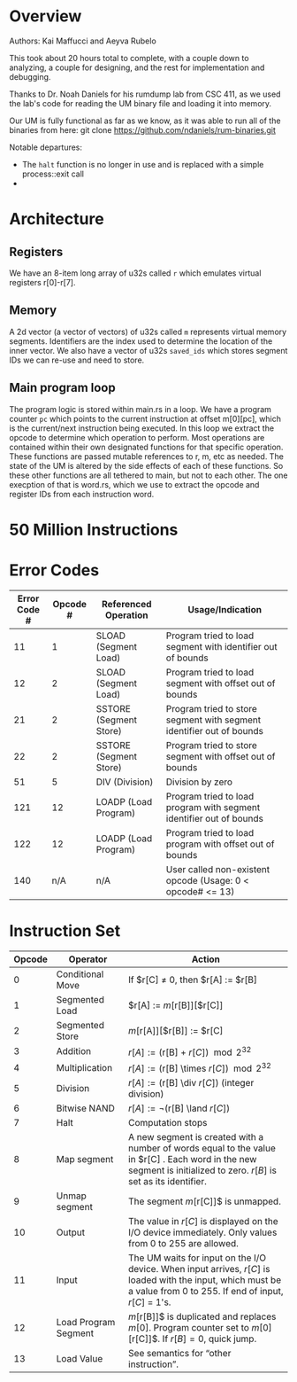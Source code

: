 # Overview

Authors: Kai Maffucci and Aeyva Rubelo

This took about 20 hours total to complete, with a couple down to analyzing, a couple for designing, and the rest for implementation and debugging. 

Thanks to Dr. Noah Daniels for his rumdump lab from CSC 411, as we used the lab's code for reading the UM binary file and loading it into memory. 

Our UM is fully functional as far as we know, as it was able to run all of the binaries from here: git clone https://github.com/ndaniels/rum-binaries.git

Notable departures:
- The `halt` function is no longer in use and is replaced with a simple process::exit call
- 

# Architecture

## Registers

We have an 8-item long array of u32s called `r` which emulates virtual registers r[0]-r[7]. 

## Memory

A 2d vector (a vector of vectors) of u32s called `m` represents virtual memory segments. Identifiers are the index used to determine the location of the inner vector. We also have a vector of u32s `saved_ids` which stores segment IDs we can re-use and need to store. 

## Main program loop

The program logic is stored within main.rs in a loop. We have a program counter `pc` which points to the current instruction at offset m[0][pc], which is the current/next instruction being executed. In this loop we extract the opcode to determine which operation to perform. Most operations are contained within their own designated functions for that specific operation. These functions are passed mutable references to r, m, etc as needed. The state of the UM is altered by the side effects of each of these functions. So these other functions are all tethered to main, but not to each other. The one execption of that is word.rs, which we use to extract the opcode and register IDs from each instruction word. 

# 50 Million Instructions

 

# Error Codes

| Error Code # | Opcode # | Referenced Operation | Usage/Indication |
|--------------|----------|---------------------|-----------------|
| 11           | 1        | SLOAD (Segment Load) | Program tried to load segment with identifier out of bounds |
| 12           | 2        | SLOAD (Segment Load) | Program tried to load segment with offset out of bounds |
| 21           | 2        | SSTORE (Segment Store) | Program tried to store segment with segment identifier out of bounds |
| 22           | 2        | SSTORE (Segment Store) | Program tried to store segment with offset out of bounds |
| 51           | 5        | DIV (Division)       | Division by zero |
| 121          | 12       | LOADP (Load Program) | Program tried to load program with segment identifier out of bounds |
| 122          | 12       | LOADP (Load Program) | Program tried to load program with offset out of bounds |
| 140          | n/A      | n/A                  | User called non-existent opcode (Usage: 0 < opcode# <= 13) |


# Instruction Set
| Opcode | Operator            | Action                                                                                                                                                               |
|--------|---------------------|----------------------------------------------------------------------------------------------------------------------------------------------------------------------|
| 0      | Conditional Move    | If $r[C] ≠ 0, then $r[A] := $r[B]                                                                                                                                    |
| 1      | Segmented Load      | $r[A] := $m[$r[B]][$r[C]]                                                                                                                                             |
| 2      | Segmented Store     | $m[$r[A]][$r[B]] := $r[C]                                                                                                                                             |
| 3      | Addition            | $r[A] := ($r[B] + $r[C]) \mod 2^{32}$                                                                                                                                |
| 4      | Multiplication      | $r[A] := ($r[B] \times $r[C]) \mod 2^{32}$                                                                                                                           |
| 5      | Division            | $r[A] := ($r[B] \div $r[C])$ (integer division)                                                                                                                       |
| 6      | Bitwise NAND        | $r[A] := \neg($r[B] \land $r[C])$                                                                                                                                     |
| 7      | Halt                | Computation stops                                                                                                                                                     |
| 8      | Map segment         | A new segment is created with a number of words equal to the value in $r[C] . Each word in the new segment is initialized to zero. $r[B]$ is set as its identifier. |
| 9      | Unmap segment       | The segment $m[$r[C]]$ is unmapped.                                                                                                                                  |
| 10     | Output              | The value in $r[C]$ is displayed on the I/O device immediately. Only values from 0 to 255 are allowed.                                                               |
| 11     | Input               | The UM waits for input on the I/O device. When input arrives, $r[C]$ is loaded with the input, which must be a value from 0 to 255. If end of input, $r[C]$ = 1's. |
| 12     | Load Program Segment | $m[$r[B]]$ is duplicated and replaces $m[0]$. Program counter set to $m[0][$r[C]]$. If $r[B]=0$, quick jump.                                                       |
| 13     | Load Value          | See semantics for “other instruction”.                                                                                                                                |